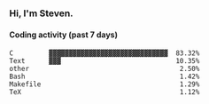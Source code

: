 ### Hi, I'm Steven.

#### Coding activity (past 7 days)
```
C         ▓▓▓▓▓▓▓▓▓▓▓▓▓▓▓▓▓▓▓▓▓▓▓▓▓▓▓▓▓▓  83.32%
Text      ▓▓▓                             10.35%
other                                      2.50%
Bash                                       1.42%
Makefile                                   1.29%
TeX                                        1.12%
```

